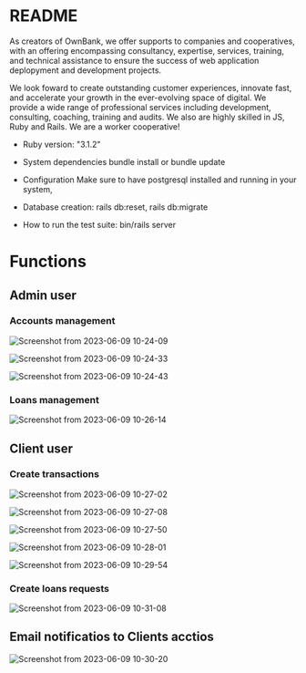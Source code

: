 # README

As creators of OwnBank, we offer supports to companies and cooperatives, with an offering encompassing consultancy, expertise, services, training, and technical assistance to ensure the success of web application deplopyment and development projects.

We look foward to create outstanding customer experiences, innovate fast, and accelerate your growth in the ever-evolving space of digital. We provide a wide range of professional services including development, consulting, coaching, training and audits. We also are highly skilled in JS, Ruby and Rails. We are a worker cooperative!

* Ruby version:  "3.1.2"

* System dependencies
bundle install or bundle update

* Configuration
Make sure to have postgresql installed and running in your system,
* Database creation: rails db:reset, rails db:migrate

* How to run the test suite: bin/rails server

# Functions

## Admin user

### Accounts management

![Screenshot from 2023-06-09 10-24-09](https://github.com/No-Country/c11-23-t-ruby/assets/19921941/6b3a3aef-4590-44a6-94e2-88715d58a0c8)

![Screenshot from 2023-06-09 10-24-33](https://github.com/No-Country/c11-23-t-ruby/assets/19921941/21784098-6905-4811-a5da-a128969960fe)

![Screenshot from 2023-06-09 10-24-43](https://github.com/No-Country/c11-23-t-ruby/assets/19921941/952977a2-b699-435c-aed3-c814b97cd991)

### Loans management

![Screenshot from 2023-06-09 10-26-14](https://github.com/No-Country/c11-23-t-ruby/assets/19921941/910ad75a-e10e-43fd-aaa5-1b88e7ea6b75)

## Client user

### Create transactions

![Screenshot from 2023-06-09 10-27-02](https://github.com/No-Country/c11-23-t-ruby/assets/19921941/794091db-cfa5-4cdc-8b60-e9f8e1df3950)

![Screenshot from 2023-06-09 10-27-08](https://github.com/No-Country/c11-23-t-ruby/assets/19921941/5d6c7676-ab2a-44c4-92e7-90932153643f)

![Screenshot from 2023-06-09 10-27-50](https://github.com/No-Country/c11-23-t-ruby/assets/19921941/581913cd-b3e5-432b-b5ee-d530ec43077e)

![Screenshot from 2023-06-09 10-28-01](https://github.com/No-Country/c11-23-t-ruby/assets/19921941/70a8843b-9239-4f16-a3a5-fbb9d9da449d)

![Screenshot from 2023-06-09 10-29-54](https://github.com/No-Country/c11-23-t-ruby/assets/19921941/627aeb24-1d3a-4a1b-89ac-caf9065ae1d3)

### Create loans requests

![Screenshot from 2023-06-09 10-31-08](https://github.com/No-Country/c11-23-t-ruby/assets/19921941/4cd61792-8e1d-48c3-95db-bb29e04eb64e)

## Email notificatios to Clients acctios

![Screenshot from 2023-06-09 10-30-20](https://github.com/No-Country/c11-23-t-ruby/assets/19921941/a496283d-a153-4b7f-a98c-1bfd26a1d45b)

